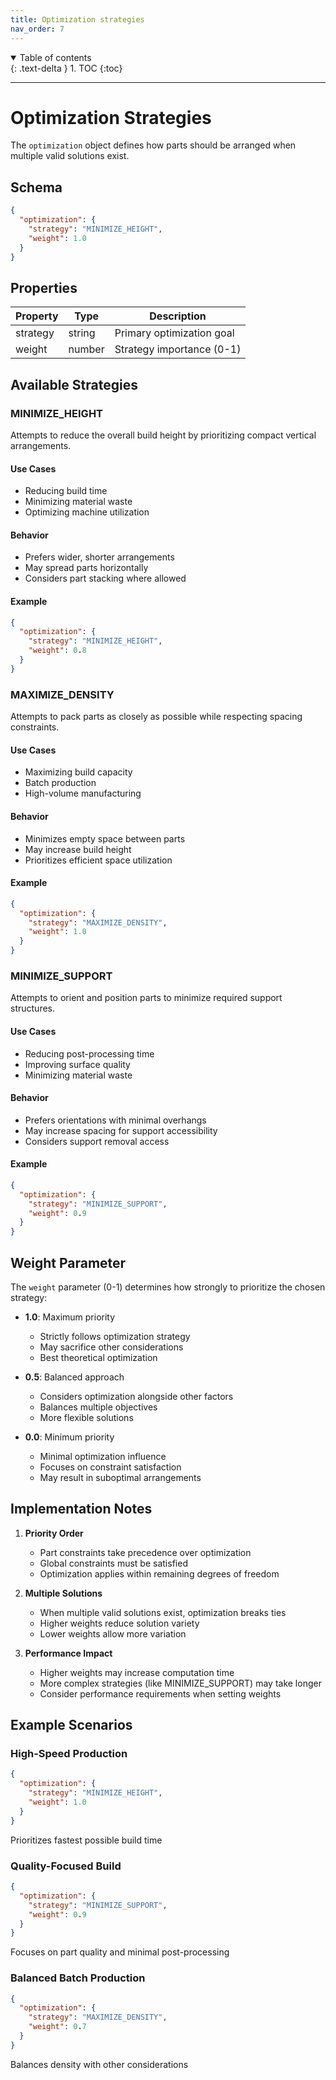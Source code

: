 ```yaml
---
title: Optimization strategies
nav_order: 7
---
```


<details open markdown="block">
  <summary>
    Table of contents
  </summary>
  {: .text-delta }
1. TOC
{:toc}
</details>

---

# Optimization Strategies

The `optimization` object defines how parts should be arranged when multiple valid solutions exist.

## Schema

```json
{
  "optimization": {
    "strategy": "MINIMIZE_HEIGHT",
    "weight": 1.0
  }
}
```

## Properties

| Property | Type | Description |
|----------|------|-------------|
| strategy | string | Primary optimization goal |
| weight | number | Strategy importance (0-1) |

## Available Strategies

### MINIMIZE_HEIGHT

Attempts to reduce the overall build height by prioritizing compact vertical arrangements.

#### Use Cases
- Reducing build time
- Minimizing material waste
- Optimizing machine utilization

#### Behavior
- Prefers wider, shorter arrangements
- May spread parts horizontally
- Considers part stacking where allowed

#### Example
```json
{
  "optimization": {
    "strategy": "MINIMIZE_HEIGHT",
    "weight": 0.8
  }
}
```

### MAXIMIZE_DENSITY

Attempts to pack parts as closely as possible while respecting spacing constraints.

#### Use Cases
- Maximizing build capacity
- Batch production
- High-volume manufacturing

#### Behavior
- Minimizes empty space between parts
- May increase build height
- Prioritizes efficient space utilization

#### Example
```json
{
  "optimization": {
    "strategy": "MAXIMIZE_DENSITY",
    "weight": 1.0
  }
}
```

### MINIMIZE_SUPPORT

Attempts to orient and position parts to minimize required support structures.

#### Use Cases
- Reducing post-processing time
- Improving surface quality
- Minimizing material waste

#### Behavior
- Prefers orientations with minimal overhangs
- May increase spacing for support accessibility
- Considers support removal access

#### Example
```json
{
  "optimization": {
    "strategy": "MINIMIZE_SUPPORT",
    "weight": 0.9
  }
}
```

## Weight Parameter

The `weight` parameter (0-1) determines how strongly to prioritize the chosen strategy:

- **1.0**: Maximum priority
  - Strictly follows optimization strategy
  - May sacrifice other considerations
  - Best theoretical optimization

- **0.5**: Balanced approach
  - Considers optimization alongside other factors
  - Balances multiple objectives
  - More flexible solutions

- **0.0**: Minimum priority
  - Minimal optimization influence
  - Focuses on constraint satisfaction
  - May result in suboptimal arrangements

## Implementation Notes

1. **Priority Order**
   - Part constraints take precedence over optimization
   - Global constraints must be satisfied
   - Optimization applies within remaining degrees of freedom

2. **Multiple Solutions**
   - When multiple valid solutions exist, optimization breaks ties
   - Higher weights reduce solution variety
   - Lower weights allow more variation

3. **Performance Impact**
   - Higher weights may increase computation time
   - More complex strategies (like MINIMIZE_SUPPORT) may take longer
   - Consider performance requirements when setting weights

## Example Scenarios

### High-Speed Production
```json
{
  "optimization": {
    "strategy": "MINIMIZE_HEIGHT",
    "weight": 1.0
  }
}
```
Prioritizes fastest possible build time

### Quality-Focused Build
```json
{
  "optimization": {
    "strategy": "MINIMIZE_SUPPORT",
    "weight": 0.9
  }
}
```
Focuses on part quality and minimal post-processing

### Balanced Batch Production
```json
{
  "optimization": {
    "strategy": "MAXIMIZE_DENSITY",
    "weight": 0.7
  }
}
```
Balances density with other considerations